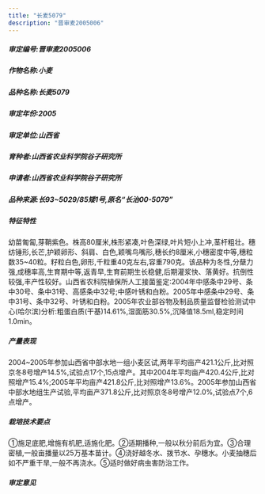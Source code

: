```yaml
---
title: "长麦5079"
description: "晋审麦2005006"
---
```

##### 审定编号:晋审麦2005006

##### 作物名称:小麦

##### 品种名称:长麦5079

##### 审定年份:2005

##### 审定单位:山西省

##### 育种者:山西省农业科学院谷子研究所

##### 申请者:山西省农业科学院谷子研究所

##### 品种来源:长93~5029/85矮1号,原名“长治00-5079”

##### 特征特性
幼苗匍匐,芽鞘紫色。株高80厘米,株形紧凑,叶色深绿,叶片短小上冲,茎杆粗壮。穗纺锤形,长芒,护颖卵形、斜肩、白色,颖嘴鸟嘴形,穗长约8厘米,小穗密度中等,穗粒数35~40粒。籽粒白色,卵形,千粒重40克左右,容重790克。该品种为冬性,分蘖力强,成穗率高,生育期中等,返青早,生育前期生长稳健,后期灌浆快、落黄好。抗倒性较强,丰产性较好。山西省农科院植保所人工接菌鉴定:2004年中感条中29号、条中30号、条中31号、高感条中32号;中感叶锈和白粉。2005年中感条中29号、条中31号、条中32号、叶锈和白粉。2005年农业部谷物及制品质量监督检验测试中心(哈尔滨)分析:粗蛋白质(干基)14.61%,湿面筋30.5%,沉降值18.5ml,稳定时间1.0min。

##### 产量表现
2004~2005年参加山西省中部水地一组小麦区试,两年平均亩产421.1公斤,比对照京冬8号增产14.5%,试验点17个,15点增产。其中2004年平均亩产420.4公斤,比对照增产15.4%;2005年平均亩产421.8公斤,比对照增产13.6%。2005年参加山西省中部水地组生产试验,平均亩产371.8公斤,比对照京冬8号增产12.0%,试验点7个,6点增产。

##### 栽培技术要点
①施足底肥,增施有机肥,适施化肥。②适期播种,一般以秋分前后为宜。③合理密植,一般亩播量以25万基本苗计。④浇好越冬水、拨节水、孕穗水。小麦抽穗后如不严重干旱,一般不再浇水。⑤适时做好病虫害防治工作。

##### 审定意见

